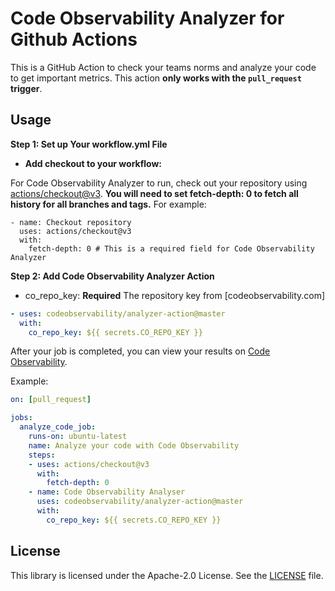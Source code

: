 # Code Observability Analyzer for Github Actions

This is a GitHub Action to check your teams norms and analyze your code to get important metrics. This action **only works with the `pull_request` trigger**.

## Usage

**Step 1: Set up Your workflow.yml File**

* **Add checkout to your workflow:**

For Code Observability Analyzer to run, check out your repository using [actions/checkout@v3](https://github.com/actions/checkout). **You will need to set fetch-depth: 0 to fetch all history for all branches and tags.** For example:
	 
```
- name: Checkout repository
  uses: actions/checkout@v3
  with:
    fetch-depth: 0 # This is a required field for Code Observability Analyzer
```

**Step 2: Add Code Observability Analyzer Action**

* co_repo_key: **Required** The repository key from [codeobservability.com]

```yml
- uses: codeobservability/analyzer-action@master
  with:
    co_repo_key: ${{ secrets.CO_REPO_KEY }}
```

After your job is completed, you can view your results on [Code Observability](https://codeobservability.com).

Example:

```yml
on: [pull_request]

jobs:
  analyze_code_job:
    runs-on: ubuntu-latest
    name: Analyze your code with Code Observability
    steps:
    - uses: actions/checkout@v3
      with:
        fetch-depth: 0
    - name: Code Observability Analyser
      uses: codeobservability/analyzer-action@master
      with:
        co_repo_key: ${{ secrets.CO_REPO_KEY }}
```

## License

This library is licensed under the Apache-2.0 License. See the [LICENSE](LICENSE) file.
